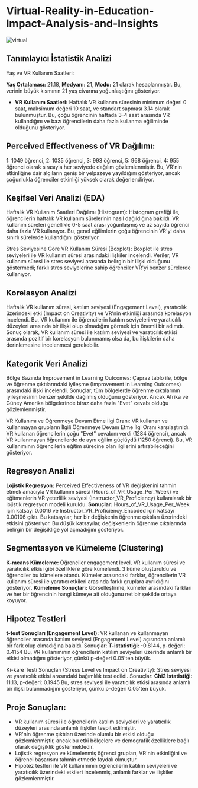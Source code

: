 # Virtual-Reality-in-Education-Impact-Analysis-and-Insights

![virtual](https://github.com/user-attachments/assets/bb6ff833-87ea-4adc-a14c-9db9e7f58c67)

## Tanımlayıcı İstatistik Analizi
Yaş ve VR Kullanım Saatleri:

**Yaş Ortalaması:** 21.18, **Medyanı:** 21, **Modu:** 21 olarak hesaplanmıştır. Bu, verinin büyük kısmının 21 yaş civarına yoğunlaştığını gösteriyor.
- **VR Kullanım Saatleri:** Haftalık VR kullanım süresinin minimum değeri 0 saat, maksimum değeri 10 saat, ve standart sapması 3.14 olarak bulunmuştur. Bu, çoğu öğrencinin haftada 3-4 saat arasında VR kullandığını ve bazı öğrencilerin daha fazla kullanma eğiliminde olduğunu gösteriyor.
  
## Perceived Effectiveness of VR Dağılımı:

1: 1049 öğrenci, 2: 1035 öğrenci, 3: 993 öğrenci, 5: 968 öğrenci, 4: 955 öğrenci olarak sırasıyla her seviyede dağılım gözlemlenmiştir. Bu, VR'nin etkinliğine dair algıların geniş bir yelpazeye yayıldığını gösteriyor, ancak çoğunlukla öğrenciler etkinliği yüksek olarak değerlendiriyor.

## Keşifsel Veri Analizi (EDA)

Haftalık VR Kullanım Saatleri Dağılımı (Histogram): Histogram grafiği ile, öğrencilerin haftalık VR kullanım sürelerinin nasıl dağıldığına bakıldı. VR kullanım süreleri genellikle 0-5 saat arası yoğunlaşmış ve az sayıda öğrenci daha fazla VR kullanıyor.
Bu, genel eğilimlerin çoğu öğrencinin VR'yi daha sınırlı sürelerde kullandığını gösteriyor.

Stres Seviyesine Göre VR Kullanım Süresi (Boxplot): Boxplot ile stres seviyeleri ile VR kullanım süresi arasındaki ilişkiler incelendi. Veriler, VR kullanım süresi ile stres seviyesi arasında belirgin bir ilişki olduğunu göstermedi; farklı stres seviyelerine sahip öğrenciler VR'yi benzer sürelerde kullanıyor.

## Korelasyon Analizi

Haftalık VR kullanım süresi, katılım seviyesi (Engagement Level), yaratıcılık üzerindeki etki (Impact on Creativity) ve VR'nin etkinliği arasında korelasyon incelendi. Bu, VR kullanımı ile öğrencilerin katılım seviyeleri ve yaratıcılık düzeyleri arasında bir ilişki olup olmadığını görmek için önemli bir adımdı. Sonuç olarak, VR kullanım süresi ile katılım seviyesi ve yaratıcılık etkisi arasında pozitif bir korelasyon bulunmamış olsa da, bu ilişkilerin daha derinlemesine incelenmesi gerekebilir.

## Kategorik Veri Analizi

Bölge Bazında Improvement in Learning Outcomes: Çapraz tablo ile, bölge ve öğrenme çıktılarındaki iyileşme (Improvement in Learning Outcomes) arasındaki ilişki incelendi. Sonuçlar, tüm bölgelerde öğrenme çıktılarının iyileşmesinin benzer şekilde dağılmış olduğunu gösteriyor. Ancak Afrika ve Güney Amerika bölgelerinde biraz daha fazla "Evet" cevabı olduğu gözlemlenmiştir.

VR Kullanımı ve Öğrenmeye Devam Etme İlgi Oranı: VR kullanan ve kullanmayan grupların İlgili Öğrenmeye Devam Etme İlgi Oranı karşılaştırıldı. VR kullanan öğrencilerin çoğu "Evet" cevabını verdi (1284 öğrenci), ancak VR kullanmayan öğrencilerde de aynı eğilim güçlüydü (1250 öğrenci). Bu, VR kullanımının öğrencilerin eğitim sürecine olan ilgilerini artırabileceğini gösteriyor.

## Regresyon Analizi

**Lojistik Regresyon:** Perceived Effectiveness of VR değişkenini tahmin etmek amacıyla VR kullanım süresi (Hours_of_VR_Usage_Per_Week) ve eğitmenlerin VR yeterlilik seviyesi (Instructor_VR_Proficiency) kullanılarak bir lojistik regresyon modeli kuruldu.
**Sonuçlar:** Hours_of_VR_Usage_Per_Week için katsayı 0.0016 ve Instructor_VR_Proficiency_Encoded için katsayı 0.00106 çıktı. Bu katsayılar, her bir değişkenin öğrenme çıktıları üzerindeki etkisini gösteriyor. Bu düşük katsayılar, değişkenlerin öğrenme çıktılarında belirgin bir değişikliğe yol açmadığını gösteriyor.
  
## Segmentasyon ve Kümeleme (Clustering)

**K-means Kümeleme:** Öğrenciler engagement level, VR kullanım süresi ve yaratıcılık etkisi gibi özelliklere göre kümelendi. 3 küme oluşturuldu ve öğrenciler bu kümelere atandı. Kümeler arasındaki farklar, öğrencilerin VR kullanım süresi ile yaratıcı etkileri arasında farklı gruplara ayrıldığını gösteriyor.
**Kümeleme Sonuçları:** Görselleştirme, kümeler arasındaki farkları ve her bir öğrencinin hangi kümeye ait olduğunu net bir şekilde ortaya koyuyor.

## Hipotez Testleri

**t-test Sonuçları (Engagement Level):** VR kullanan ve kullanmayan öğrenciler arasında katılım seviyesi (Engagement Level) açısından anlamlı bir fark olup olmadığına bakıldı. Sonuçlar:
**T-istatistiği:** -0.8144, p-değeri: 0.4154
Bu, VR kullanımının öğrencilerin katılım seviyeleri üzerinde anlamlı bir etkisi olmadığını gösteriyor, çünkü p-değeri 0.05'ten büyük.

Ki-kare Testi Sonuçları (Stress Level vs Impact on Creativity): Stres seviyesi ve yaratıcılık etkisi arasındaki bağımlılık test edildi. Sonuçlar:
**Chi2 İstatistiği:** 11.13, p-değeri: 0.1945
Bu, stres seviyesi ile yaratıcılık etkisi arasında anlamlı bir ilişki bulunmadığını gösteriyor, çünkü p-değeri 0.05'ten büyük.

## Proje Sonuçları:

- VR kullanım süresi ile öğrencilerin katılım seviyeleri ve yaratıcılık düzeyleri arasında anlamlı ilişkiler tespit edilmiştir.
- VR'nin öğrenme çıktıları üzerinde olumlu bir etkisi olduğu gözlemlenmiştir, ancak bu etki bölgelere ve demografik özelliklere bağlı olarak değişiklik göstermektedir.
- Lojistik regresyon ve kümelenmiş öğrenci grupları, VR'nin etkinliğini ve öğrenci başarısını tahmin etmede faydalı olmuştur.
- Hipotez testleri ile VR kullanımının öğrencilerin katılım seviyeleri ve yaratıcılık üzerindeki etkileri incelenmiş, anlamlı farklar ve ilişkiler gözlemlenmiştir.
